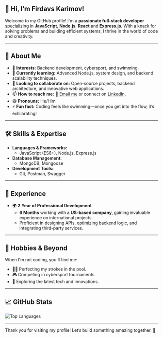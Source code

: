 ## 👋 Hi, I’m Firdavs Karimov!

Welcome to my GitHub profile! I'm a **passionate full-stack developer** specializing in **JavaScript**, **Node.js**, **React** and **Express.js**. With a knack for solving problems and building efficient systems, I thrive in the world of code and creativity.  

---

## 🚀 About Me
- 👀 **Interests:** Backend development, cybersport, and swimming.  
- 🌱 **Currently learning:** Advanced Node.js, system design, and backend scalability techniques.  
- 💞️ **Looking to collaborate on:** Open-source projects, backend architecture, and innovative web applications.  
- 📫 **How to reach me:** [📧 Email me](mailto:mr.firdavs2003.bek@gmail.com) or connect on [LinkedIn](https://www.linkedin.com/in/firdavs-boltayev-a3b2552a1/).  
- 😄 **Pronouns:** He/Him  
- ⚡ **Fun fact:** Coding feels like swimming—once you get into the flow, it’s exhilarating!  

---

## 🛠️ Skills & Expertise
- **Languages & Frameworks:**  
  - JavaScript (ES6+), Node.js, Express.js  
- **Database Management:**  
  - MongoDB, Mongoose  
- **Development Tools:**  
  - Git, Postman, Swagger  

---

## 💼 Experience
- 🌍 **2 Year of Professional Development**  
  - **6 Months** working with a **US-based company**, gaining invaluable experience on international projects.  
  - Proficient in designing APIs, optimizing backend logic, and integrating third-party services.  

---

## 🌟 Hobbies & Beyond
When I'm not coding, you'll find me:  
- 🏊‍♂️ Perfecting my strokes in the pool.  
- 🎮 Competing in cybersport tournaments.  
- 🚀 Exploring the latest tech and innovations.  

---

## 📈 GitHub Stats  
![Top Languages](https://github-readme-stats.vercel.app/api/top-langs/?username=FirdavsKarimov&layout=compact&theme=radical)  

---

Thank you for visiting my profile! Let’s build something amazing together. 🌟
